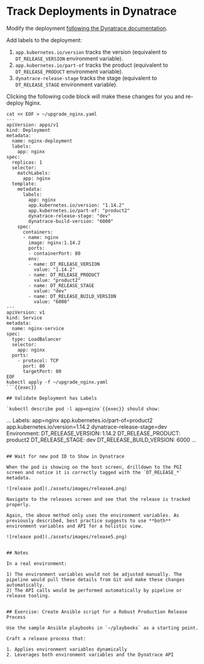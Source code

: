 # Track Deployments in Dynatrace

Modify the deployment [following the Dynatrace documentation](https://www.dynatrace.com/support/help/how-to-use-dynatrace/cloud-automation/release-monitoring/version-detection-strategies#kubernetes).

Add labels to the deployment:

1. `app.kubernetes.io/version` tracks the version (equivalent to `DT_RELEASE_VERSION` environment variable).
2. `app.kubernetes.io/part-of` tracks the product (equivalent to `DT_RELEASE_PRODUCT` environment variable).
3. `dynatrace-release-stage` tracks the stage (equivalent to `DT_RELEASE_STAGE` environment variable).

Clicking the following code block will make these changes for you and re-deploy Nginx.

```
cat << EOF > ~/upgrade_nginx.yaml
---
apiVersion: apps/v1
kind: Deployment
metadata:
  name: nginx-deployment
  labels:
    app: nginx
spec:
  replicas: 1
  selector:
    matchLabels:
      app: nginx
  template:
    metadata:
      labels:
        app: nginx
        app.kubernetes.io/version: "1.14.2"
        app.kubernetes.io/part-of: "product2"
        dynatrace-release-stage: "dev"
        dynatrace-build-version: "6000"
    spec:
      containers:
      - name: nginx
        image: nginx:1.14.2
        ports:
        - containerPort: 80
        env:
        - name: DT_RELEASE_VERSION
          value: "1.14.2"
        - name: DT_RELEASE_PRODUCT
          value: "product2"
        - name: DT_RELEASE_STAGE
          value: "dev"
        - name: DT_RELEASE_BUILD_VERSION
          value: "6000"
---
apiVersion: v1
kind: Service
metadata:
  name: nginx-service
spec:
  type: LoadBalancer
  selector:
    app: nginx
  ports:
    - protocol: TCP
      port: 80
      targetPort: 80
EOF
kubectl apply -f ~/upgrade_nginx.yaml
```{{exec}}

## Validate Deployment has Labels

`kubectl describe pod -l app=nginx`{{exec}} should show:

```
...
Labels:       app=nginx
              app.kubernetes.io/part-of=product2
              app.kubernetes.io/version=1.14.2
              dynatrace-release-stage=dev
Environment:
  DT_RELEASE_VERSION:  1.14.2
  DT_RELEASE_PRODUCT:  product2
  DT_RELEASE_STAGE:    dev
  DT_RELEASE_BUILD_VERSION: 6000
...
```

## Wait for new pod ID to Show in Dynatrace

When the pod is showing on the host screen, drilldown to the PGI screen and notice it is correctly tagged with the `DT_RELEASE_*` metadata.

![release pod](./assets/images/release4.png)

Navigate to the releases screen and see that the release is tracked properly.

Again, the above method only uses the environment variables. As previously described, best practice suggests to use **both** environment variables and API for a holistic view.

![release pod](./assets/images/release5.png)


## Notes

In a real environment:

1) The environment variables would not be adjusted manually. The pipeline would pull these details from Git and make these changes automatically.
2) The API calls would be performed automatically by pipeline or release tooling.


## Exercise: Create Ansible script for a Robust Production Release Process

Use the sample Ansible playbooks in `~/playbooks` as a starting point.

Craft a release process that:

1. Applies environment variables dynamically
2. Leverages both environment variables and the Dynatrace API